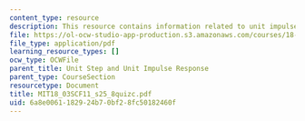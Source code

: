 ```yaml
---
content_type: resource
description: This resource contains information related to unit impulse response.
file: https://ol-ocw-studio-app-production.s3.amazonaws.com/courses/18-03sc-differential-equations-fall-2011/6a8e0061182924b70bf28fc50182460f_MIT18_03SCF11_s25_8quizc.pdf
file_type: application/pdf
learning_resource_types: []
ocw_type: OCWFile
parent_title: Unit Step and Unit Impulse Response
parent_type: CourseSection
resourcetype: Document
title: MIT18_03SCF11_s25_8quizc.pdf
uid: 6a8e0061-1829-24b7-0bf2-8fc50182460f
---
```

